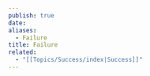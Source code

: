 ```yaml
---
publish: true
date: 
aliases:
  - Failure
title: Failure
related:
  - "[[Topics/Success/index|Success]]"
---
```

